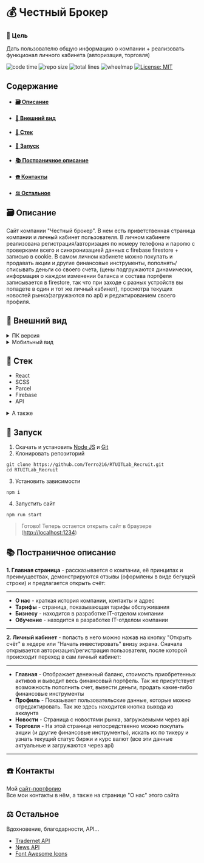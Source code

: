 # 💰 Честный Брокер

### 🎯 Цель

Дать пользователю общую информацию о компании + реализовать функционал личного кабинета (авторизация, торговля)

![code time](https://img.shields.io/badge/wakatime-84%20hrs%2025%20mins-blue)
![repo size](https://img.shields.io/github/repo-size/Terro216/RTUITLab_Recruit)
![total lines](https://img.shields.io/tokei/lines/github/Terro216/RTUITLab_Recruit)
![wheelmap](https://img.shields.io/wheelmap/a/26699541)
[![License: MIT](https://img.shields.io/badge/License-MIT-greener.svg)](https://opensource.org/licenses/MIT)

## Содержание

- #### [🗃️ Описание](#miniDescription)
- #### [👀 Внешний вид](#screenshots)
- #### [🧱 Стек](#stack)
- #### [🚀 Запуск](#launching)
- #### [📚 Постраничное описание](#fullDescription)
- #### [☎️ Контакты](#contacts)
- #### [⚖️ Остальное](#acknowledgments)

<a name="miniDescription"></a>

## 🗃️ Описание

Сайт компании "Честный брокер". В нем есть приветственная страница компании и личный кабинет пользователя. В личном кабинете реализована регистрация/авторизация по номеру телефона и паролю с проверками всего и синхронизацией данных с firebase firestore + записью в cookie. В самом личном кабинете можно покупать и продавать акции и другие финансовые инструменты, пополнять/списывать деньги со своего счета, (цены подгружаются динамически, информация о каждом изменении баланса и состава портфеля записывается в firestore, так что при заходе с разных устройств вы попадете в один и тот же личный кабинет), просмотра текущих новостей рынка(загружаются по api) и редактированием своего профиля.

<a name="screenshots"></a>

## 👀 Внешний вид

<details>
<summary>ПК версия</summary>

### Главная страница

![main](https://i.ibb.co/xL7yYY5/main.png)

---

### О нас

![about](https://i.ibb.co/2qrtw9h/about.png)

---

### Тарифы

![tariff](https://i.ibb.co/2ZJdTNr/tariff.png)

---

### Страница входа/регистрации

![login1](https://i.ibb.co/nmN2cm7/login-checkmobile.png)
![login2](https://i.ibb.co/FxS3Dd5/login-register.png)

---

### Личный кабинет - Главная

![portfolio-main](https://i.ibb.co/PMfBHHt/portfolio-main.png)

---

### Личный кабинет - Профиль

![portfolio-account](https://i.ibb.co/vDvTKrX/portfolio-account.png)

---

### Личный кабинет - Торговля

![portfolio-trade](https://i.ibb.co/1vn3y2Y/portfolio-trade.png)

---

### Личный кабинет - Новости

![portfolio-news](https://i.ibb.co/yFRzJGH/portfolio-news.png)

---

</details>

<details>
<summary>Мобильный вид</summary>

### Главная страница

![mobile-main](https://i.ibb.co/pwX9T5w/mobile-main.png)

---

### Мобильный хедер

![mobile-header](https://i.ibb.co/Mk4rNXJ/mobile-header.png)

---

### О нас

![mobile-about](https://i.ibb.co/vxWDrcr/mobile-about.png)

---

### Тарифы

![mobile-tariff](https://i.ibb.co/SNFKGPQ/mobile-tariff.png)

---

### Страница входа/регистрации

![login1](https://i.ibb.co/k45YMf5/mobile-login-check-Mobile.png)
![login2](https://i.ibb.co/bF9Z9GR/mobile-login-register.png)

---

### Личный кабинет - Главная

![mobile-portfolio-main](https://i.ibb.co/0snHSc0/mobile-portfolio-main.png)

---

### Личный кабинет - Профиль

![mobile-portfolio-account](https://i.ibb.co/52GjyMV/mobile-portfolio-account.png)

---

### Личный кабинет - Торговля

![mobile-portfolio-trade](https://i.ibb.co/8stgmKy/mobile-portfolio-trade-1.png)

---

### Личный кабинет - Новости

![mobile-portfolio-news](https://i.ibb.co/tPjdC32/mobile-portfolio-news.png)

---

</details>

<a name="stack"></a>

## 🧱 Стек

- React
- SCSS
- Parcel
- Firebase
- API

<details>
<summary>А также</summary>
- react-router
- react-ticker
- animate.css
- eslint
- prettier
- babel
</details>

<a name="launching"></a>

## 🚀 Запуск

1. Скачать и установить [Node JS](https://nodejs.org/en/download/) и [Git](https://git-scm.com/book/en/v2/Getting-Started-Installing-Git)
2. Клонировать репозиторий

```
git clone https://github.com/Terro216/RTUITLab_Recruit.git
cd RTUITLab_Recruit
```

3. Установить зависимости

```
npm i
```

4. Запустить сайт

```
npm run start
```

> Готово! Теперь остается открыть сайт в браузере ([http://localhost:1234](http://localhost:1234))

<a name="fullDescription"></a>

<h2>📚 Постраничное описание</h2>

<b>1. Главная страница</b> - рассказывается о компании, её принципах и преимуществах, демонстрируются отзывы (оформлены в виде бегущей строки) и предлагается открыть счёт:

---

- <b>О нас</b> - краткая история компании, контакты и адрес
- <b>Тарифы</b> - страница, показывающая тарифы обслуживания
- <b>Бизнесу</b> - находится в разработке IT-отделом компании
- <b>Обучение</b> - находится в разработке IT-отделом компании

---

<b>2. Личный кабинет</b> - попасть в него можно нажав на кнопку "Открыть счёт" в хедере или "Начать инвестировать" внизу экрана. Сначала открывается авторизация/регистрация пользователя, после которой происходит переход в сам личный кабинет:

---

- <b>Главная</b> - Отображает денежный баланс, стоимость приобретенных активов и выводит весь финансовый портфель. Так же присутствует возможность пополнить счет, вывести деньги, продать какие-либо финансовые инструменты
- <b>Профиль</b> - Показывает пользовательские данные, которые можно отредактировать. Так же здесь находится кнопка выхода из аккаунта
- <b>Новости</b> - Страница с новостями рынка, загружаемыми через api
- <b>Торговля</b> - На этой странице непосредственно можно покупать акции (и другие финансовые инструменты), искать их по тикеру и узнать текущий статус биржи и курс валют (все эти данные актуальные и загружаются через api)

---

<a name="contacts"></a>

## ☎️ Контакты

Мой [сайт-портфолио](https://ilyamed.site/)
<br/>
Все мои контакты в нём, а также на странице "О нас" этого сайта

<a name="acknowledgments"></a>

## ⚖️ Остальное

Вдохновение, благодарности, API...

- [Tradernet API](https://tradernet.ru/tradernet-api/)
- [News API](https://www.marketaux.com/)
- [Font Awesome Icons](https://fontawesome.com/)

